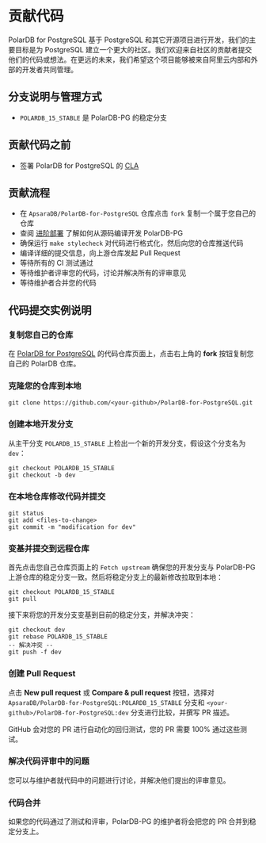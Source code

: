# 贡献代码

PolarDB for PostgreSQL 基于 PostgreSQL 和其它开源项目进行开发，我们的主要目标是为 PostgreSQL 建立一个更大的社区。我们欢迎来自社区的贡献者提交他们的代码或想法。在更远的未来，我们希望这个项目能够被来自阿里云内部和外部的开发者共同管理。

## 分支说明与管理方式

- `POLARDB_15_STABLE` 是 PolarDB-PG 的稳定分支

## 贡献代码之前

- 签署 PolarDB for PostgreSQL 的 [CLA](https://gist.github.com/alibaba-oss/151a13b0a72e44ba471119c7eb737d74)

## 贡献流程

- 在 `ApsaraDB/PolarDB-for-PostgreSQL` 仓库点击 `fork` 复制一个属于您自己的仓库
- 查阅 [进阶部署](../deploying/deploy.md) 了解如何从源码编译开发 PolarDB-PG
- 确保运行 `make stylecheck` 对代码进行格式化，然后向您的仓库推送代码
- 编译详细的提交信息，向上游仓库发起 Pull Request
- 等待所有的 CI 测试通过
- 等待维护者评审您的代码，讨论并解决所有的评审意见
- 等待维护者合并您的代码

## 代码提交实例说明

### 复制您自己的仓库

在 [PolarDB for PostgreSQL](https://github.com/ApsaraDB/PolarDB-for-PostgreSQL) 的代码仓库页面上，点击右上角的 **fork** 按钮复制您自己的 PolarDB 仓库。

### 克隆您的仓库到本地

```bash:no-line-numbers
git clone https://github.com/<your-github>/PolarDB-for-PostgreSQL.git
```

### 创建本地开发分支

从主干分支 `POLARDB_15_STABLE` 上检出一个新的开发分支，假设这个分支名为 `dev`：

```bash:no-line-numbers
git checkout POLARDB_15_STABLE
git checkout -b dev
```

### 在本地仓库修改代码并提交

```bash:no-line-numbers
git status
git add <files-to-change>
git commit -m "modification for dev"
```

### 变基并提交到远程仓库

首先点击您自己仓库页面上的 `Fetch upstream` 确保您的开发分支与 PolarDB-PG 上游仓库的稳定分支一致。然后将稳定分支上的最新修改拉取到本地：

```bash:no-line-numbers
git checkout POLARDB_15_STABLE
git pull
```

接下来将您的开发分支变基到目前的稳定分支，并解决冲突：

```bash:no-line-numbers
git checkout dev
git rebase POLARDB_15_STABLE
-- 解决冲突 --
git push -f dev
```

### 创建 Pull Request

点击 **New pull request** 或 **Compare & pull request** 按钮，选择对 `ApsaraDB/PolarDB-for-PostgreSQL:POLARDB_15_STABLE` 分支和 `<your-github>/PolarDB-for-PostgreSQL:dev` 分支进行比较，并撰写 PR 描述。

GitHub 会对您的 PR 进行自动化的回归测试，您的 PR 需要 100% 通过这些测试。

### 解决代码评审中的问题

您可以与维护者就代码中的问题进行讨论，并解决他们提出的评审意见。

### 代码合并

如果您的代码通过了测试和评审，PolarDB-PG 的维护者将会把您的 PR 合并到稳定分支上。
